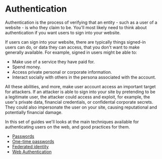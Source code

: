 # Authentication

Authentication is the process of verifying that an entity - such as a user of a website - is who they claim to be. You'll most likely need to think about authentication if you want users to sign into your website.

If users can sign into your website, there are typically things signed-in users can do, or data they can access, that you don't want to make generally available. For example, signed in users might be able to:

- Make use of a service they have paid for.
- Spend money.
- Access private personal or corporate information.
- Interact socially with others in the persona associated with the account.

All these abilities, and more, make user account access an important target for attackers. If an attacker is able to sign into your site by pretending to be a legitimate user, the attacker could access and exploit, for example, the user's private data, financial credentials, or confidental corporate secrets. They could also impersonate the user on your site, causing reputational and potentially financial damage.

In this set of guides we'll looks at the main techniques available for authenticating users on the web, and good practices for them.

- [Passwords](authentication/passwords)
- [One-time passwords](one-time-passwords)
- [Federated identity](federated-identity)
- [Web Authentication](web-authentication)
